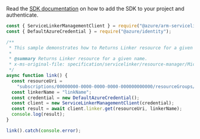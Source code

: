 Read the [SDK documentation](https://github.com/Azure/azure-sdk-for-js/blob/%40azure%2Farm-servicelinker_1.0.0/sdk/servicelinker/arm-servicelinker/README.md) on how to add the SDK to your project and authenticate.

```javascript
const { ServiceLinkerManagementClient } = require("@azure/arm-servicelinker");
const { DefaultAzureCredential } = require("@azure/identity");

/**
 * This sample demonstrates how to Returns Linker resource for a given name.
 *
 * @summary Returns Linker resource for a given name.
 * x-ms-original-file: specification/servicelinker/resource-manager/Microsoft.ServiceLinker/stable/2022-05-01/examples/Link.json
 */
async function link() {
  const resourceUri =
    "subscriptions/00000000-0000-0000-0000-000000000000/resourceGroups/test-rg/providers/Microsoft.Web/sites/test-app";
  const linkerName = "linkName";
  const credential = new DefaultAzureCredential();
  const client = new ServiceLinkerManagementClient(credential);
  const result = await client.linker.get(resourceUri, linkerName);
  console.log(result);
}

link().catch(console.error);
```
